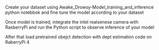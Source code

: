 Create your dataset using Awake_Drowsy-Model_training_and_inference python notebbok and fine tune the model according to your dataset

Once model is trained, integrate the intel realsenese camera with RasberryPi and run the Python script to observe inference of your model

After that load pretrained obejct detection with dept estimation code on RaberryPi 4 


